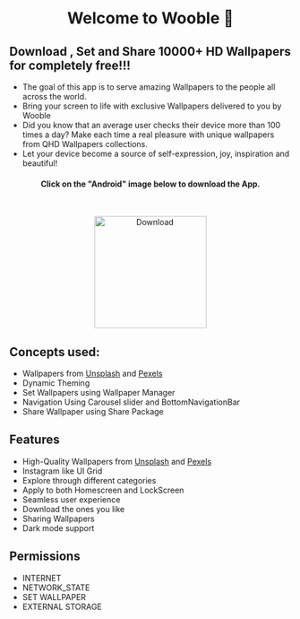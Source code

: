 
<h1 align="center">Welcome to Wooble 👋</h1>

## Download , Set and Share 10000+ HD Wallpapers for completely free!!!
- The goal of this app is to serve amazing Wallpapers to the people all across the world. 
- Bring your screen to life with exclusive Wallpapers delivered to you by Wooble
- Did you know that an average user checks their device more than 100 times a day? Make each time a real pleasure with unique wallpapers from QHD Wallpapers collections. 
- Let your device become a source of self-expression, joy, inspiration and beautiful!


<h4 align="center">Click on the "Android" image below to download the App.</h4>
<br/>
<p align="center">
  <a href="https://github.com/zaidmukaddam/Wall-E/releases/download/1.0.0/app-release.apk">
    <img alt="Download"
         src="https://img.shields.io/badge/Android-3DDC84?style=for-the-badge&logo=android&logoColor=white"
         width="200"/>
  </a>
</p>


## Concepts used:
* Wallpapers from [Unsplash](https://unsplash.com/) and [Pexels](https://www.pexels.com/)
* Dynamic Theming
* Set Wallpapers using Wallpaper Manager
* Navigation Using Carousel slider and BottomNavigationBar
* Share Wallpaper using Share Package

## Features
* High-Quality Wallpapers from [Unsplash](https://unsplash.com/) and [Pexels](https://www.pexels.com/)
* Instagram like UI Grid
* Explore through different categories
* Apply to both Homescreen and LockScreen
* Seamless user experience
* Download the ones you like
* Sharing Wallpapers 
* Dark mode support

##  Permissions
- INTERNET
- NETWORK_STATE
- SET WALLPAPER
- EXTERNAL STORAGE
